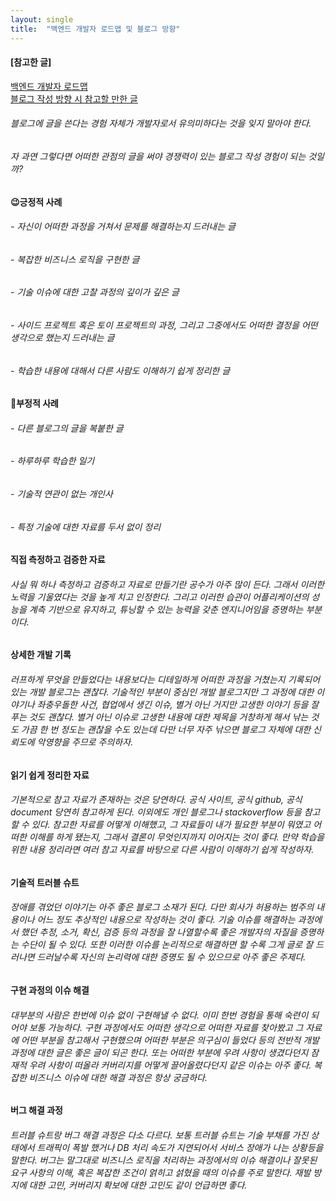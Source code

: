 ```yaml
---
layout: single
title:  "백엔드 개발자 로드맵 및 블로그 방향"
---
```

#### [참고한 글]  
[백엔드 개발자 로드맵](https://www.codestates.com/blog/content/%EB%B0%B1%EC%97%94%EB%93%9C-%EA%B0%9C%EB%B0%9C%EC%9E%90-%EB%A1%9C%EB%93%9C%EB%A7%B5)  
[블로그 작성 방향 시 참고할 만한 글](https://f-lab.kr/blog/developer-blog-tips)

###### 블로그에 글을 쓴다는 경험 자체가 개발자로서 유의미하다는 것을 잊지 말아야 한다.
###### 자 과연 그렇다면 어떠한 관점의 글을 써야 경쟁력이 있는 블로그 작성 경험이 되는 것일까?

#### 😉긍정적 사례
###### - 자신이 어떠한 과정을 거쳐서 문제를 해결하는지 드러내는 글 
###### - 복잡한 비즈니스 로직을 구현한 글
###### - 기술 이슈에 대한 고찰 과정의 깊이가 깊은 글
###### - 사이드 프로젝트 혹은 토이 프로젝트의 과정, 그리고 그중에서도 어떠한 결정을 어떤 생각으로 했는지 드러내는 글
###### - 학습한 내용에 대해서 다른 사람도 이해하기 쉽게 정리한 글

#### 🤔부정적 사례
###### - 다른 블로그의 글을 복붙한 글
###### - 하루하루 학습한 일기
###### - 기술적 연관이 없는 개인사
###### - 특정 기술에 대한 자료를 두서 없이 정리

#### **직접 측정하고 검증한 자료**
###### 사실 뭐 하나 측정하고 검증하고 자료로 만들기란 공수가 아주 많이 든다. 그래서 이러한 노력을 기울였다는 것을 높게 치고 인정한다. 그리고 이러한 습관이 어플리케이션의 성능을 계측 기반으로 유지하고, 튜닝할 수 있는 능력을 갖춘 엔지니어임을 증명하는 부분이다.

#### **상세한 개발 기록**
###### 러프하게 무엇을 만들었다는 내용보다는 디테일하게 어떠한 과정을 거쳤는지 기록되어 있는 개발 블로그는 괜찮다. 기술적인 부분이 중심인 개발 블로그지만 그 과정에 대한 이야기나 좌충우돌한 사건, 협업에서 생긴 이슈, 별거 아닌 거지만 고생한 이야기 등을 잘 푸는 것도 괜찮다. 별거 아닌 이슈로 고생한 내용에 대한 제목을 거창하게 해서 낚는 것도 가끔 한 번 정도는 괜찮을 수도 있는데 다만 너무 자주 낚으면 블로그 자체에 대한 신뢰도에 악영향을 주므로 주의하자.

#### **읽기 쉽게 정리한 자료**
###### 기본적으로 참고 자료가 존재하는 것은 당연하다. 공식 사이트, 공식 github, 공식 document 당연히 참고하게 된다. 이외에도 개인 블로그나 stackoverflow 등을 참고할 수 있다. 참고한 자료를 어떻게 이해했고, 그 자료들이 내가 필요한 부분이 뭐였고 어떠한 이해를 하게 됐는지, 그래서 결론이 무엇인지까지 이어지는 것이 좋다. 만약 학습을 위한 내용 정리라면 여러 참고 자료를 바탕으로 다른 사람이 이해하기 쉽게 작성하자.
 
#### **기술적 트러블 슈트**
###### 장애를 겪었던 이야기는 아주 좋은 블로그 소재가 된다. 다만 회사가 허용하는 범주의 내용이나 어느 정도 추상적인 내용으로 작성하는 것이 좋다. 기술 이슈를 해결하는 과정에서 했던 추정, 소거, 확신, 검증 등의 과정을 잘 나열할수록 좋은 개발자의 자질을 증명하는 수단이 될 수 있다. 또한 이러한 이슈를 논리적으로 해결하면 할 수록 그게 글로 잘 드러나면 드러날수록 자신의 논리력에 대한 증명도 될 수 있으므로 아주 좋은 주제다.

#### **구현 과정의 이슈 해결**
###### 대부분의 사람은 한번에 이슈 없이 구현해낼 수 없다. 이미 한번 경험을 통해 숙련이 되어야 보통 가능하다. 구현 과정에서도 어떠한 생각으로 어떠한 자료를 찾아봤고 그 자료에 어떤 부분을 참고해서 구현했으며 어떠한 부분은 의구심이 들었다 등의 전반적 개발 과정에 대한 글은 좋은 글이 되곤 한다. 또는 어떠한 부분에 우려 사항이 생겼다던지 잠재적 우려 사항이 떠올라 커버리지를 어떻게 끌어올렸다던지 같은 이슈는 아주 좋다. 복잡한 비즈니스 이슈에 대한 해결 과정은 항상 궁금하다.

#### **버그 해결 과정**
###### 트러블 슈트랑 버그 해결 과정은 다소 다르다. 보통 트러블 슈트는 기술 부채를 가진 상태에서 트래픽이 폭발 했거나 DB 처리 속도가 지연되어서 서비스 장애가 나는 상황등을 말한다. 버그는 말그대로 비즈니스 로직을 처리하는 과정에서의 이슈 해결이나 잘못된 요구 사항의 이해, 혹은 복잡한 조건이 얽히고 섥혔을 때의 이슈를 주로 말한다. 재발 방지에 대한 고민, 커버리지 확보에 대한 고민도 같이 언급하면 좋다.
